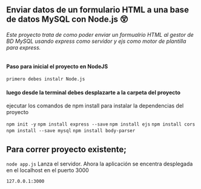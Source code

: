 ## Enviar datos de un formulario HTML a una base de datos MySQL con Node.js 😲

###### Este proyecto trata de como poder enviar un formualrio HTML al gestor de BD MySQL usando express como servidor y ejs como motor de plantilla para express.

#### Paso para inicial el proyecto en NodeJS

`primero debes instalr Node.js`

#### luego desde la terminal debes desplazarte a la carpeta del proyecto

ejecutar los comandos de npm install para instalar la dependencias del proyecto

`npm init -y`
`npm install express --save`
`npm install ejs`
`npm install cors`
`npm install --save mysql`
`npm install body-parser`

## Para correr proyecto existente;

`node app.js`
Lanza el servidor. Ahora la aplicación se encentra desplegada en el localhost en el puerto 3000

`127.0.0.1:3000`